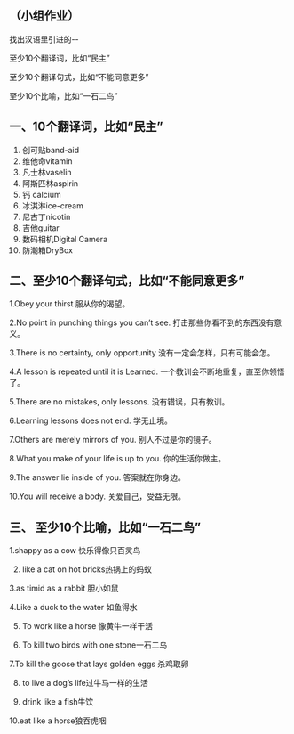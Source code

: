## （小组作业）

找出汉语⾥引进的--

至少10个翻译词，比如“民主”

至少10个翻译句式，比如“不能同意更多”

至少10个比喻，比如“⼀⽯⼆鸟”


## 一、10个翻译词，比如“民主”

1.	创可贴band-aid
2.	维他命vitamin
3.	凡士林vaselin
4.	阿斯匹林aspirin
5.	钙 calcium
6.	冰淇淋ice-cream
7.	尼古丁nicotin
8.	吉他guitar
9.	数码相机Digital Camera
10.	防潮箱DryBox

## 二、至少10个翻译句式，比如“不能同意更多”

1.Obey your thirst
服从你的渴望。

2.No point in punching things you can’t see.
打击那些你看不到的东西没有意义。 

3.There is no certainty, only opportunity 
没有一定会怎样，只有可能会怎。

4.A lesson is repeated until it is Learned. 
一个教训会不断地重复，直至你领悟了。

5.There are no mistakes, only lessons. 
没有错误，只有教训。

6.Learning lessons does not end. 
学无止境。

7.Others are merely mirrors of you. 
别人不过是你的镜子。

8.What you make of your life is up to you. 
你的生活你做主。

9.The answer lie inside of you. 
答案就在你身边。

10.You will receive a body. 
关爱自己，受益无限。

## 三、	至少10个比喻，比如“⼀⽯⼆鸟”

1.shappy as a cow 快乐得像只百灵鸟

2. like a cat on hot bricks热锅上的蚂蚁

3.as timid as a rabbit 胆小如鼠

4.Like a duck to the water 如鱼得水

5. To work like a horse 像黄牛一样干活

6. To kill two birds with one stone一石二鸟

7.To kill the goose that lays golden eggs 杀鸡取卵

8. to live a dog’s life过牛马一样的生活

9. drink like a fish牛饮

10.eat like a horse狼吞虎咽
